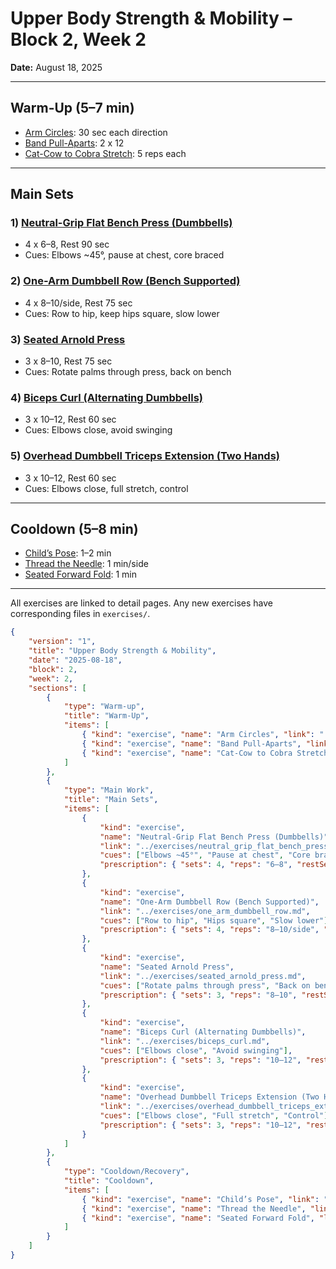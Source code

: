 # Upper Body Strength & Mobility – Block 2, Week 2
**Date:** August 18, 2025

---

## Warm-Up (5–7 min)
- [Arm Circles](../exercises/arm_circles.json): 30 sec each direction
- [Band Pull-Aparts](../exercises/band_pull_aparts.json): 2 x 12
- [Cat-Cow to Cobra Stretch](../exercises/cat_cow_to_cobra_stretch.json): 5 reps each

---

## Main Sets

### 1) [Neutral-Grip Flat Bench Press (Dumbbells)](../exercises/neutral_grip_flat_bench_press.json)
- 4 x 6–8, Rest 90 sec
- Cues: Elbows ~45°, pause at chest, core braced

### 2) [One-Arm Dumbbell Row (Bench Supported)](../exercises/one_arm_dumbbell_row.json)
- 4 x 8–10/side, Rest 75 sec
- Cues: Row to hip, keep hips square, slow lower

### 3) [Seated Arnold Press](../exercises/seated_arnold_press.json)
- 3 x 8–10, Rest 75 sec
- Cues: Rotate palms through press, back on bench

### 4) [Biceps Curl (Alternating Dumbbells)](../exercises/biceps_curl.json)
- 3 x 10–12, Rest 60 sec
- Cues: Elbows close, avoid swinging

### 5) [Overhead Dumbbell Triceps Extension (Two Hands)](../exercises/overhead_dumbbell_triceps_extension.json)
- 3 x 10–12, Rest 60 sec
- Cues: Elbows close, full stretch, control

---

## Cooldown (5–8 min)
- [Child’s Pose](../exercises/childs_pose.json): 1–2 min
- [Thread the Needle](../exercises/thread_the_needle.json): 1 min/side
- [Seated Forward Fold](../exercises/seated_forward_fold.json): 1 min

---

All exercises are linked to detail pages. Any new exercises have corresponding files in `exercises/`.

```json session-structure
{
	"version": "1",
	"title": "Upper Body Strength & Mobility",
	"date": "2025-08-18",
	"block": 2,
	"week": 2,
	"sections": [
		{
			"type": "Warm-up",
			"title": "Warm-Up",
			"items": [
				{ "kind": "exercise", "name": "Arm Circles", "link": "../exercises/arm_circles.md", "prescription": { "timeSeconds": 30 } },
				{ "kind": "exercise", "name": "Band Pull-Aparts", "link": "../exercises/band_pull_aparts.md", "prescription": { "sets": 2, "reps": 12 } },
				{ "kind": "exercise", "name": "Cat-Cow to Cobra Stretch", "link": "../exercises/cat_cow_to_cobra_stretch.md", "prescription": { "reps": 5 } }
			]
		},
		{
			"type": "Main Work",
			"title": "Main Sets",
			"items": [
				{
					"kind": "exercise",
					"name": "Neutral-Grip Flat Bench Press (Dumbbells)",
					"link": "../exercises/neutral_grip_flat_bench_press.md",
					"cues": ["Elbows ~45°", "Pause at chest", "Core braced"],
					"prescription": { "sets": 4, "reps": "6–8", "restSeconds": 90 }
				},
				{
					"kind": "exercise",
					"name": "One-Arm Dumbbell Row (Bench Supported)",
					"link": "../exercises/one_arm_dumbbell_row.md",
					"cues": ["Row to hip", "Hips square", "Slow lower"],
					"prescription": { "sets": 4, "reps": "8–10/side", "restSeconds": 75 }
				},
				{
					"kind": "exercise",
					"name": "Seated Arnold Press",
					"link": "../exercises/seated_arnold_press.md",
					"cues": ["Rotate palms through press", "Back on bench"],
					"prescription": { "sets": 3, "reps": "8–10", "restSeconds": 75 }
				},
				{
					"kind": "exercise",
					"name": "Biceps Curl (Alternating Dumbbells)",
					"link": "../exercises/biceps_curl.md",
					"cues": ["Elbows close", "Avoid swinging"],
					"prescription": { "sets": 3, "reps": "10–12", "restSeconds": 60 }
				},
				{
					"kind": "exercise",
					"name": "Overhead Dumbbell Triceps Extension (Two Hands)",
					"link": "../exercises/overhead_dumbbell_triceps_extension.md",
					"cues": ["Elbows close", "Full stretch", "Control"],
					"prescription": { "sets": 3, "reps": "10–12", "restSeconds": 60 }
				}
			]
		},
		{
			"type": "Cooldown/Recovery",
			"title": "Cooldown",
			"items": [
				{ "kind": "exercise", "name": "Child’s Pose", "link": "../exercises/childs_pose.md", "prescription": { "holdSeconds": 60 } },
				{ "kind": "exercise", "name": "Thread the Needle", "link": "../exercises/thread_the_needle.md", "prescription": { "holdSeconds": 60 } },
				{ "kind": "exercise", "name": "Seated Forward Fold", "link": "../exercises/seated_forward_fold.md", "prescription": { "holdSeconds": 60 } }
			]
		}
	]
}
```
